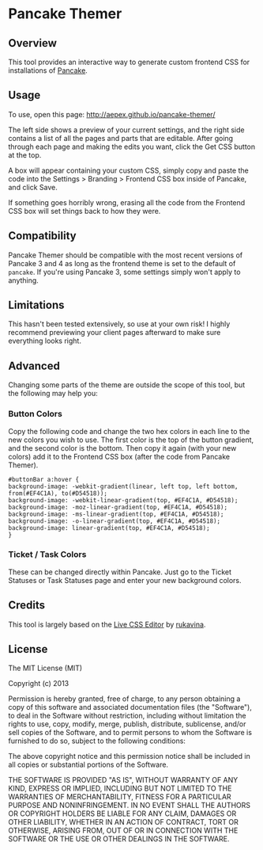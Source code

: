 # Pancake Themer

## Overview

This tool provides an interactive way to generate custom frontend CSS for installations of [Pancake](http://pancakeapp.com).

## Usage

To use, open this page: http://aepex.github.io/pancake-themer/

The left side shows a preview of your current settings, and the right side contains a list of all the pages and parts that are editable.
After going through each page and making the edits you want, click the Get CSS button at the top.

A box will appear containing your custom CSS, simply copy and paste the code into the Settings > Branding > Frontend CSS box inside of Pancake, and click Save.

If something goes horribly wrong, erasing all the code from the Frontend CSS box will set things back to how they were.

## Compatibility

Pancake Themer should be compatible with the most recent versions of Pancake 3 and 4 as long as the frontend theme is set to the default of `pancake`. If you're using Pancake 3, some settings simply won't apply to anything.

## Limitations

This hasn't been tested extensively, so use at your own risk! I highly recommend previewing your client pages afterward to make sure everything looks right.

## Advanced

Changing some parts of the theme are outside the scope of this tool, but the following may help you:

### Button Colors

Copy the following code and change the two hex colors in each line to the new colors you wish to use. The first color is the top of the button gradient, and the second color is the bottom. Then copy it again (with your new colors) add it to the Frontend CSS box (after the code from Pancake Themer).

	#buttonBar a:hover {
	background-image: -webkit-gradient(linear, left top, left bottom, from(#EF4C1A), to(#D54518));
	background-image: -webkit-linear-gradient(top, #EF4C1A, #D54518);
	background-image: -moz-linear-gradient(top, #EF4C1A, #D54518);
	background-image: -ms-linear-gradient(top, #EF4C1A, #D54518);
	background-image: -o-linear-gradient(top, #EF4C1A, #D54518);
	background-image: linear-gradient(top, #EF4C1A, #D54518);
	}

### Ticket / Task Colors

These can be changed directly within Pancake. Just go to the Ticket Statuses or Task Statuses page and enter your new background colors.

## Credits

This tool is largely based on the [Live CSS Editor](https://github.com/rukavina/live-css-editor) by [rukavina](https://github.com/rukavina).

## License

The MIT License (MIT)

Copyright (c) 2013

Permission is hereby granted, free of charge, to any person obtaining a copy of this software and associated documentation files (the "Software"), to deal in the Software without restriction, including without limitation the rights to use, copy, modify, merge, publish, distribute, sublicense, and/or sell copies of the Software, and to permit persons to whom the Software is furnished to do so, subject to the following conditions:

The above copyright notice and this permission notice shall be included in all copies or substantial portions of the Software.

THE SOFTWARE IS PROVIDED "AS IS", WITHOUT WARRANTY OF ANY KIND, EXPRESS OR IMPLIED, INCLUDING BUT NOT LIMITED TO THE WARRANTIES OF MERCHANTABILITY, FITNESS FOR A PARTICULAR PURPOSE AND NONINFRINGEMENT. IN NO EVENT SHALL THE AUTHORS OR COPYRIGHT HOLDERS BE LIABLE FOR ANY CLAIM, DAMAGES OR OTHER LIABILITY, WHETHER IN AN ACTION OF CONTRACT, TORT OR OTHERWISE, ARISING FROM, OUT OF OR IN CONNECTION WITH THE SOFTWARE OR THE USE OR OTHER DEALINGS IN THE SOFTWARE.